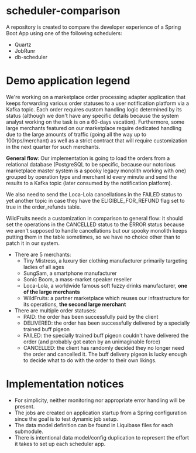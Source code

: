 # scheduler-comparison
A repository is created to compare the developer experience of a Spring Boot App using one of the following schedulers:
- Quartz
- JobRunr
- db-scheduler

# Demo application legend

We're working on a marketplace order processing adapter application that keeps forwarding various order statuses
to a user notification platform via a Kafka topic. Each order requires custom handling logic determined by its status
(although we don't have any specific details because the system analyst working on the task is on a 60-days vacation).
Furthermore, some large merchants featured on our marketplace require dedicated handling due to the large amounts
of traffic (going all the way up to 100rps/merchant) as well as a strict contract that will require customization in
the next quarter for such merchants.

**General flow**: Our implementation is going to load the orders from a relational database (PostgreSQL to be specific,
because our notorious marketplace master system is a spooky legacy monolith working with one) grouped by
operation type and merchant id every minute and send the results to a Kafka topic
(later consumed by the notification platform).

We also need to send the Loca-Lola cancellations in the FAILED status to yet another topic in case they have
the ELIGIBLE_FOR_REFUND flag set to true in the order_refunds table.

WildFruits needs a customization in comparison to general flow: it should set the operations in the CANCELLED status to
the ERROR status because we aren't supposed to handle cancellations but our spooky monolith keeps putting them in the
table sometimes, so we have no choice other than to patch it in our system.

- There are 5 merchants:
  - Tiny Mistress, a luxury tier clothing manufacturer primarily targeting ladies of all ages
  - SungSam, a smartphone manufacturer
  - Sonic Boom, a mass-market speaker reseller
  - Loca-Lola, a worldwide famous soft fuzzy drinks manufacturer, **one of the large merchants**
  - WildFruits: a partner marketplace which reuses our infrastructure for its operations, **the second large merchant**
- There are multiple order statuses:
  - PAID: the order has been successfully paid by the client
  - DELIVERED: the order has been successfully delivered by a specially trained buff pigeon
  - FAILED: the specially trained buff pigeon couldn't have delivered the order 
    (and probably got eaten by an unimaginable force)
  - CANCELLED: the client has randomly decided they no longer need the order and cancelled it. The buff delivery pigeon
    is lucky enough to decide what to do with the order to their own likings.

# Implementation notices
- For simplicity, neither monitoring nor appropriate error handling will be present.
- The jobs are created on application startup from a Spring configuration since the goal is to test dynamic job setup.
- The data model definition can be found in Liquibase files for each submodule.
- There is intentional data model/config duplication to represent the effort it takes to set up each scheduler app.